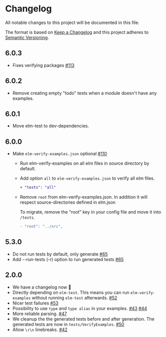 # Changelog

All notable changes to this project will be documented in this file.

The format is based on [Keep a Changelog](http://keepachangelog.com/en/1.0.0/)
and this project adheres to [Semantic Versioning](http://semver.org/spec/v2.0.0.html).

## 6.0.3

- Fixes verifying packages [#113](https://github.com/stoeffel/elm-verify-examples/pull/113)

## 6.0.2

- Remove creating empty "todo" tests when a module doesn't have any examples.

## 6.0.1

- Move elm-test to dev-dependencies.

## 6.0.0

- Make `elm-verify-examples.json` optional [#110](https://github.com/stoeffel/elm-verify-examples/pull/110)

  - Run elm-verify-examples on all elm files in source directory by default.

  - Add option `all` to `elm-verify-examples.json` to verify all elm files.

    ```diff
    + "tests": "all"
    ```

  - Remove `root` from elm-verify-examples.json. In addition it will respect source-directories defined in elm.json

    To migrate, remove the "root" key in your config file and move it into `/tests`.

    ```diff
    - "root": "../src",
    ```

## 5.3.0

- Do not run tests by default, only generate [#65](https://github.com/stoeffel/elm-verify-examples/issues/65)
- Add --run-tests (-r) option to run generated tests [#65](https://github.com/stoeffel/elm-verify-examples/issues/65)

## 2.0.0

- We have a changelog now :tada:
- Directly depending on `elm-test`. This means you can run `elm-verify-examples` without running `elm-test` afterwards. [#52](https://github.com/stoeffel/elm-verify-examples/pull/52)
- Nicer test failures [#53](https://github.com/stoeffel/elm-verify-examples/pull/53)
- Possibility to use `type` and `type alias` in your examples. [#43](https://github.com/stoeffel/elm-verify-examples/pull/43) [#44](https://github.com/stoeffel/elm-verify-examples/pull/44)
- More reliable parsing. [#47](https://github.com/stoeffel/elm-verify-examples/pull/47)
- We cleanup the the generated tests before and after generation. The generated tests are now in `tests/VerifyExamples`. [#50](https://github.com/stoeffel/elm-verify-examples/pull/50)
- Allow `\r\n` linebreaks. [#42](https://github.com/stoeffel/elm-verify-examples/pull/42)
